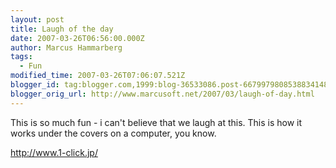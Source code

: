 ```yaml
---
layout: post
title: Laugh of the day
date: 2007-03-26T06:56:00.000Z
author: Marcus Hammarberg
tags:
  - Fun
modified_time: 2007-03-26T07:06:07.521Z
blogger_id: tag:blogger.com,1999:blog-36533086.post-6679979808538834148
blogger_orig_url: http://www.marcusoft.net/2007/03/laugh-of-day.html
---
```


This is so much fun - i can't believe that we laugh at this. This is how
it works under the covers on a computer, you know.

<http://www.1-click.jp/>

